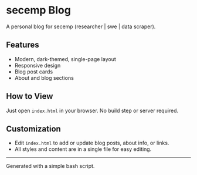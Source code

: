 # secemp Blog

A personal blog for secemp (researcher | swe | data scraper).

## Features
- Modern, dark-themed, single-page layout
- Responsive design
- Blog post cards
- About and blog sections

## How to View
Just open `index.html` in your browser. No build step or server required.

## Customization
- Edit `index.html` to add or update blog posts, about info, or links.
- All styles and content are in a single file for easy editing.

---

Generated with a simple bash script. 